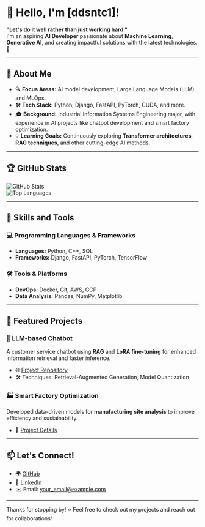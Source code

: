 
# 👋 Hello, I'm [ddsntc1]!

**"Let's do it well rather than just working hard."**  
I'm an aspiring **AI Developer** passionate about **Machine Learning**, **Generative AI**, and creating impactful solutions with the latest technologies. 🚀

---

## 🌟 About Me

- 🔍 **Focus Areas:** AI model development, Large Language Models (LLM), and MLOps.  
- 🛠️ **Tech Stack:** Python, Django, FastAPI, PyTorch, CUDA, and more.  
- 🎓 **Background:** Industrial Information Systems Engineering major, with experience in AI projects like chatbot development and smart factory optimization.  
- 💡 **Learning Goals:** Continuously exploring **Transformer architectures**, **RAG techniques**, and other cutting-edge AI methods.  

---

## 🏆 GitHub Stats

![GitHub Stats](https://github-readme-stats.vercel.app/api?username=ddsntc1&show_icons=true&theme=radical)  
![Top Languages](https://github-readme-stats.vercel.app/api/top-langs/?username=ddsntc1&layout=compact&theme=radical)

---

## 📌 Skills and Tools

### 💻 Programming Languages & Frameworks
- **Languages:** Python, C++, SQL  
- **Frameworks:** Django, FastAPI, PyTorch, TensorFlow  

### 🛠️ Tools & Platforms
- **DevOps:** Docker, Git, AWS, GCP  
- **Data Analysis:** Pandas, NumPy, Matplotlib  

---

## 🚀 Featured Projects

### 🧠 LLM-based Chatbot
A customer service chatbot using **RAG** and **LoRA fine-tuning** for enhanced information retrieval and faster inference.

- 🌐 [Project Repository](#)  
- 🛠️ Techniques: Retrieval-Augmented Generation, Model Quantization  

### 🏭 Smart Factory Optimization
Developed data-driven models for **manufacturing site analysis** to improve efficiency and sustainability.

- 🔗 [Project Details](#)

---

## 📫 Let's Connect!

- 🌍 [GitHub](https://github.com/ddsntc1)  
- 💼 [LinkedIn](#)  
- ✉️ Email: [your_email@example.com](mailto:your_email@example.com)

---

Thanks for stopping by! ⭐ Feel free to check out my projects and reach out for collaborations!
